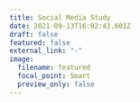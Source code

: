 ```yaml
---
title: Social Media Study
date: 2021-09-13T16:02:43.601Z
draft: false
featured: false
external_link: "-"
image:
  filename: featured
  focal_point: Smart
  preview_only: false
---
```

